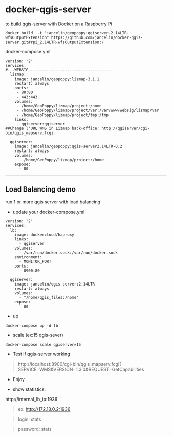 # docker-qgis-server


to build qgis-server with Docker on a Raspberry Pi

```
docker build  -t "jancelin/geopoppy:qgiserver-2.14LTR-wfsOutputExtension" https://github.com/jancelin/docker-qgis-server.git#rpi_2.14LTR-wfsOutputExtension:/
```

docker-compose.yml

```
version: '2'
services:
#---WEBSIG-------------------------------------
  lizmap:
    image: jancelin/geopoppy:lizmap-3.1.1
    restart: always
    ports:
     - 80:80
     - 443:443
    volumes:
     - /home/GeoPoppy/lizmap/project:/home
     - /home/GeoPoppy/lizmap/project/var:/var/www/websig/lizmap/var
     - /home/GeoPoppy/lizmap/project/tmp:/tmp
    links:
     - qgiserver:qgiserver
##Change l'URL WMS in Lizmap back-office: http://qgiserver/cgi-bin/qgis_mapserv.fcgi

  qgiserver:
    image: jancelin/geopoppy:qgis-server2.14LTR-0.2
    restart: always
    volumes:
      - /home/GeoPoppy/lizmap/project:/home
    expose:
      - 80

```

----------------------------------------
Load Balancing demo
-------------------

run 1 or more qgis server with load balancing

* update your docker-compose.yml

```
version: '2'
services:
  lb:
    image: dockercloud/haproxy
    links:
      - qgiserver
    volumes:
      - /var/run/docker.sock:/var/run/docker.sock
    environment:
      - MONITOR_PORT
    ports:
      - 8900:80
      
  qgiserver:
    image: jancelin/qgis-server:2.14LTR
    restart: always
    volumes:
      - "/home/qgis_files:/home"
    expose:
      - 80
```

* up

```
docker-compose up -d lb
```

* scale (ex:15 qgis-sever)

```
docker-compose scale qgiserver=15
```

* Test if qgis-server working

> http://localhost:8900/cgi-bin/qgis_mapserv.fcgi?SERVICE=WMS&VERSION=1.3.0&REQUEST=GetCapabilities

* Enjoy

* show statistics:

http://internal_lb_ip:1936

>ex: http://172.18.0.2:1936

> login: stats

> password: stats



